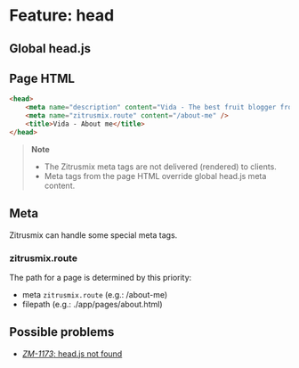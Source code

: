 # Feature: head

## Global head.js



## Page HTML

```html
<head>
    <meta name="description" content="Vida - The best fruit blogger from Italy.">
    <meta name="zitrusmix.route" content="/about-me" />
    <title>Vida - About me</title>
</head>
```

> **Note**
> - The Zitrusmix meta tags are not delivered (rendered) to clients.
> - Meta tags from the page HTML override global head.js meta content.

## Meta

Zitrusmix can handle some special meta tags.

### zitrusmix.route

The path for a page is determined by this priority:

- meta `zitrusmix.route` (e.g.: /about-me)
- filepath (e.g.: ./app/pages/about.html) 


## Possible problems
- [_ZM-1173_: head.js not found](../help/ZM-1173.md)
